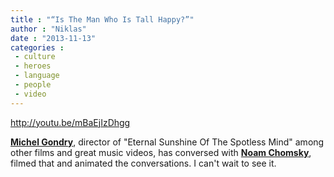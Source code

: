 ```yaml
---
title : "“Is The Man Who Is Tall Happy?”"
author : "Niklas"
date : "2013-11-13"
categories : 
 - culture
 - heroes
 - language
 - people
 - video
---
```


http://youtu.be/mBaEjIzDhgg

**[Michel Gondry](https://en.wikipedia.org/wiki/Michel_Gondry)**, director of "Eternal Sunshine Of The Spotless Mind" among other films and great music videos, has conversed with **[Noam Chomsky](https://en.wikipedia.org/wiki/Noam_Chomsky)**, filmed that and animated the conversations. I can't wait to see it.
